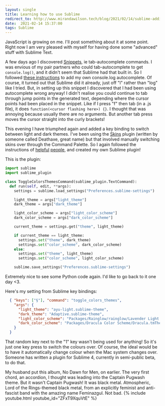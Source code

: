 ```yaml
---
layout: single
title: Learning how to use Sublime
redirect_to: http://www.mirandawilson.tech/blog/2021/02/14/sublime-additions/
date:  2021-02-14 15:37:00
tags: Sublime
---
```

JavaScript is growing on me. I'll post something about it at some point. Right now I am very pleased with myself for having done some "advanced" stuff with Sublime Text.

A few days ago I discovered [Snippets](https://www.freecodecamp.org/news/a-guide-to-preserving-your-wrists-with-sublime-text-snippets-7541662a53f2/), ie tab-autocomplete commands. I was envious of my pair partners who could tab-autocomplete to get `console.log()`, and it didn't seem that Sublime had that built in. So I followed [these instructions](https://gist.github.com/cabans/6d1663372b534403bd55e2a2501227b7) to add my own console.log autocomplete. Of course, it turned out that Sublime did it already, just off "l" rather than "log" like I tried. But, in setting up this snippet I discovered that I had been using autocomplete wrong anyway! I didn't realise you could continue to tab through jump points in the generated text, depending where the cursor points had been placed in the snippet. Like if I press "f" then tab (in a .js file), it does `function(<cursor flashing here>) {}`. I thought that was annoying because usually there are no arguments. But another tab press moves the cursor straight into the curly brackets!  

This evening I have triumphed again and added a key binding to switch between light and dark themes. I've been using the [Skins](https://github.com/deathaxe/sublime-skins) plugin (written by someone called Deathaxe, great name) but that involved manually switching skins over through the Command Palette. So I again followed the instructions of [helpful](https://forum.sublimetext.com/t/modifying-color-scheme-and-theme-globally-with-a-keyboard-shortcut/49406) [people](https://stackoverflow.com/questions/13121687/keyboard-shortcut-to-change-color-scheme-in-sublime-text-2/14687195), and created my own Sublime plugin!  

This is the plugin:
```python
import sublime
import sublime_plugin

class ToggleColorsThemesCommand(sublime_plugin.TextCommand):
  def run(self, edit, **args):
    settings = sublime.load_settings("Preferences.sublime-settings")

    light_theme = args["light_theme"]
    dark_theme = args["dark_theme"]

    light_color_scheme = args["light_color_scheme"]
    dark_color_scheme = args["dark_color_scheme"]

    current_theme = settings.get("theme", light_theme)

    if current_theme == light_theme:
      settings.set("theme", dark_theme)
      settings.set("color_scheme", dark_color_scheme)
    else:
      settings.set("theme", light_theme)
      settings.set("color_scheme", light_color_scheme)

    sublime.save_settings("Preferences.sublime-settings")
```

Extremely nice to see some Python code again. I'd like to go back to it one day <3.  

Here's my setting from Sublime key bindings:
```json
  { "keys": ["§"], "command": "toggle_colors_themes",
    "args": {
      "light_theme": "ayu-light.sublime-theme",
      "dark_theme": "Adaptive.sublime-theme",
      "light_color_scheme": "Packages/Rainglow/rainglow/Lavender Light (rainglow).tmTheme",
      "dark_color_scheme": "Packages/Dracula Color Scheme/Dracula.tmTheme"
    }
  }
```
That random key next to the "1" key wasn't being used for anything! So it's just one key press to switch the colours over. Of course, the ideal would be to have it automatically change colour when the Mac system changes over. Someone has written a plugin for Sublime 4, currently in semi-public beta, to do that.


My husband put this album, No Dawn for Men, on earlier. The very first chord, an accordion, I thought was leading into the Captain Pugwash theme. But it wasn't Captain Pugwash! It was black metal. Atmospheric, Lord of the Rings-themed black metal, from an explicitly feminist and anti-fascist band with the amazing name Feminazgul. Not bad.
{% include youtube.html youtube_id="ZFxT9XquVtE" %}
